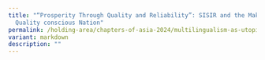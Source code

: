 ```yaml
---
title: "“Prosperity Through Quality and Reliability”: SISIR and the Making of a
  Quality conscious Nation"
permalink: /holding-area/chapters-of-asia-2024/multilingualism-as-utopia/
variant: markdown
description: ""
---
```

